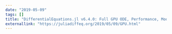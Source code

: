 ```yaml
---
date: "2019-05-09"
tags: []
title: "DifferentialEquations.jl v6.4.0: Full GPU ODE, Performance, ModelingToolkit"
externallink: "https://juliadiffeq.org/2019/05/09/GPU.html"
---
```

